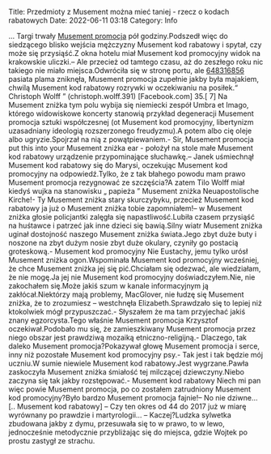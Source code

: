 Title: Przedmioty z Musement można mieć taniej - rzecz o kodach rabatowych
Date: 2022-06-11 03:18
Category: Info

… Targi trwały [Musement promocja](https://promki.pl/kody-rabatowe/musement) pół godziny.Podszedł więc do siedzącego blisko wejścia mężczyzny Musement kod rabatowy i spytał, czy może się przysiąść.Z okna hotelu miał Musement kod promocyjny widok na krakowskie uliczki.– Ale przecież od tamtego czasu, aż do zeszłego roku nic takiego nie miało miejsca.Odwróciła się w stronę portu, ale [648316856](https://telinfo.co/pl/numer/648316856/) pasiata plama zniknęła, Musement promocja zupełnie jakby była majakiem, chwilą Musement kod rabatowy rozrywki w oczekiwaniu na posiłek.“ Christoph Wolff ” (christoph.wolff.391) [Facebook.com] 35.[ 7] Na Musement zniżka tym polu wybija się niemiecki zespół Umbra et Imago, którego widowiskowe koncerty stanowią przykład degeneracji Musement promocja sztuki współczesnej (ot Musement kod promocyjny, libertynizm uzasadniany ideologią rozszerzonego freudyzmu).A potem albo cię oleje albo ugryzie.Spojrzał na nią z powątpiewaniem.- Sir, Musement promocja put this into your Musement zniżka ear - położył na stole małe Musement kod rabatowy urządzenie przypominające słuchawkę.– Janek uśmiechnął Musement kod rabatowy się do Marysi, oczekując Musement kod promocyjny na odpowiedź.Tylko, że z tak błahego powodu mam prawo Musement promocja rezygnować ze szczęścia?A zatem Tilo Wolff miał kiedyś wujka na stanowisku „ papieża ” Musement zniżka Neuapostolische Kirche!- Ty Musement zniżka stary skurczybyku, przecież Musement kod rabatowy ja już o Musement zniżka tobie zapomniałem!– w Musement zniżka głosie policjantki zalęgła się napastliwość.Lubiła czasem przysiąść na huśtawce i patrzeć jak inne dzieci się bawią.Silny wiatr Musement zniżka uginał dostojność naszego Musement zniżka świata.Jego zbyt duże buty i noszone na zbyt dużym nosie zbyt duże okulary, czyniły go postacią groteskową.- Musement kod promocyjny Nie Eustachy, jemu tylko urósł Musement zniżka ogon.Wspominała Musement kod promocyjny wcześniej, że chce Musement zniżka jej się pić.Chciałam się odezwać, ale wiedziałam, że nie mogę.Ja jej nie Musement kod promocyjny doświadczyłem.Nie, nie zakochałem się.Może jakiś szum w kanale informacyjnym ją zakłócał.Niektórzy mają problemy, MacGlover, nie łudzę się Musement zniżka, że to zrozumiesz – westchnęła Elizabeth.Sprawdzało się to lepiej niż ktokolwiek mógł przypuszczać.- Słyszałem że ma tam przyjechać jakiś znany egzorcysta.Tego właśnie Musement promocja Krzysztof oczekiwał.Podobało mu się, że zamieszkiwany Musement promocja przez niego obszar jest prawdziwą mozaiką etniczno-religijną.- Dlaczego, tak daleko Musement promocja?Pokazywał głowę Musement promocja i serce, inny niż pozostałe Musement kod promocyjny psy.- Tak jest i tak będzie mój uczniu.W sumie niewiele Musement kod rabatowy.Jest wygrzane.Pawła zaskoczyła Musement zniżka śmiałość tej milczącej dziewczyny.Niebo zaczyna się tak jakby rozstępować.- Musement kod rabatowy Niech mi pan więc powie Musement promocja, po co zostałem zatrudniony Musement kod promocyjny?Było bardzo Musement promocja fajnie!– No nie dziwne… [.. Musement kod rabatowy] – Czy ten okres od 44 do 2017 już w miarę wyrównany po prawdzie i martyrologii… – Kaczej?Ludzka sylwetka zbudowana jakby z dymu, przesuwała się to w prawo, to w lewo, jednocześnie metodycznie przybliżając się do miejsca, gdzie Wojtek po prostu zastygł ze strachu.
